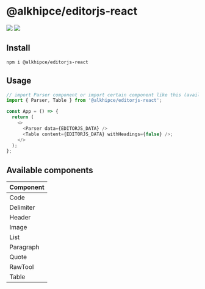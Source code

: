 # @alkhipce/editorjs-react

[![](https://flat.badgen.net/npm/v/@alkhipce/editorjs-react?icon=npm)](https://www.npmjs.com/package/@alkhipce/editorjs-react)
[![](https://flat.badgen.net/github/stars/etozhealkhipce/editorjs-react)](https://github.com/etozhealkhipce/editorjs-react)

## Install

```shell
npm i @alkhipce/editorjs-react
```

## Usage

```javascript
// import Parser component or import certain component like this (available components list below)
import { Parser, Table } from '@alkhipce/editorjs-react';

const App = () => {
  return (
    <>
      <Parser data={EDITORJS_DATA} />
      <Table content={EDITORJS_DATA} withHeadings={false} />;
    </>
  );
};
```

## Available components

| Component |
| --------- |
| Code      |
| Delimiter |
| Header    |
| Image     |
| List      |
| Paragraph |
| Quote     |
| RawTool   |
| Table     |
